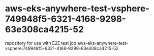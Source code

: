 # aws-eks-anywhere-test-vsphere-749948f5-6321-4168-9298-63e308ca4215-52
repository for use with E2E test job aws-eks-anywhere-test-vsphere:749948f5-6321-4168-9298-63e308ca4215-52
